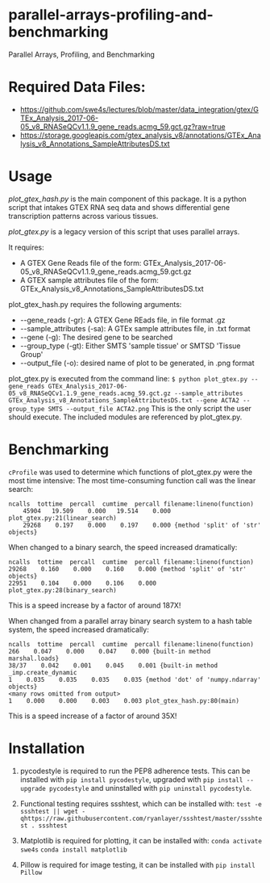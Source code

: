 # parallel-arrays-profiling-and-benchmarking

Parallel Arrays, Profiling, and Benchmarking

# Required Data Files:

- <https://github.com/swe4s/lectures/blob/master/data_integration/gtex/GTEx_Analysis_2017-06-05_v8_RNASeQCv1.1.9_gene_reads.acmg_59.gct.gz?raw=true>
- <https://storage.googleapis.com/gtex_analysis_v8/annotations/GTEx_Analysis_v8_Annotations_SampleAttributesDS.txt>

# Usage

_plot_gtex_hash.py_ is the main component of this package. It is a python script that intakes GTEX RNA seq data and shows differential gene transcription patterns across various tissues.

_plot_gtex.py_ is a legacy version of this script that uses parallel arrays.

It requires:

- A GTEX Gene Reads file of the form: GTEx_Analysis_2017-06-05_v8_RNASeQCv1.1.9_gene_reads.acmg_59.gct.gz
- A GTEX sample attributes file of the form: GTEx_Analysis_v8_Annotations_SampleAttributesDS.txt

plot_gtex_hash.py requires the following arguments:

- --gene_reads (-gr): A GTEX Gene REads file, in file format .gz
- --sample_attributes (-sa): A GTEx sample attributes file, in .txt format
- --gene (-g): The desired gene to be searched
- --group_type (-gt): Either SMTS 'sample tissue' or SMTSD 'Tissue Group'
- --output_file (-o): desired name of plot to be generated, in .png format

plot_gtex.py is executed from the command line: `$ python plot_gtex.py --gene_reads GTEx_Analysis_2017-06-05_v8_RNASeQCv1.1.9_gene_reads.acmg_59.gct.gz --sample_attributes GTEx_Analysis_v8_Annotations_SampleAttributesDS.txt --gene ACTA2 --group_type SMTS --output_file ACTA2.png` This is the only script the user should execute. The included modules are referenced by plot_gtex.py.

# Benchmarking

`cProfile` was used to determine which functions of plot_gtex.py were the most time intensive: The most time-consuming function call was the linear search:

```
ncalls  tottime  percall  cumtime  percall filename:lineno(function)
    45904   19.509    0.000   19.514    0.000 plot_gtex.py:21(linear_search)
    29268    0.197    0.000    0.197    0.000 {method 'split' of 'str' objects}
```

When changed to a binary search, the speed increased dramatically:

```
ncalls  tottime  percall  cumtime  percall filename:lineno(function)
29268    0.160    0.000    0.160    0.000 {method 'split' of 'str' objects}
22951    0.104    0.000    0.106    0.000 plot_gtex.py:28(binary_search)
```

This is a speed increase by a factor of around 187X!

When changed from a parallel array binary search system to a hash table system, the speed increased dramatically:

```
ncalls  tottime  percall  cumtime  percall filename:lineno(function)
266    0.047    0.000    0.047    0.000 {built-in method marshal.loads}
38/37    0.042    0.001    0.045    0.001 {built-in method _imp.create_dynamic
1    0.035    0.035    0.035    0.035 {method 'dot' of 'numpy.ndarray' objects}
<many rows omitted from output>
1    0.000    0.000    0.003    0.003 plot_gtex_hash.py:80(main)
```

This is a speed increase of a factor of around 35X!

# Installation

1. pycodestyle is required to run the PEP8 adherence tests. This can be installed with `pip install pycodestyle`, upgraded with `pip install --upgrade pycodestyle` and uninstalled with `pip uninstall pycodestyle`.

2. Functional testing requires ssshtest, which can be installed with: `test -e ssshtest || wget -qhttps://raw.githubusercontent.com/ryanlayer/ssshtest/master/ssshtest . ssshtest`

3. Matplotlib is required for plotting, it can be installed with: `conda activate swe4s` `conda install matplotlib`

4. Pillow is required for image testing, it can be installed with `pip install Pillow`
